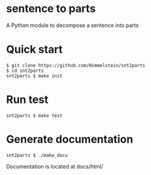 # sentence to parts
A Python module to decompose a sentence into parts

# Quick start
```
$ git clone https://github.com/Himmelstein/snt2parts
$ cd snt2parts
snt2parts $ make init
```

# Run test
```
snt2parts $ make test
```

# Generate documentation
```
snt2parts $ ./make_docu
```
Documentation is located at docs/html/

